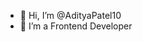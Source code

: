 - 👋 Hi, I’m @AdityaPatel10
- 👀 I’m a Frontend Developer
<!---
AdityaPatel10/AdityaPatel10 is a ✨ special ✨ repository because its `README.md` (this file) appears on your GitHub profile.
You can click the Preview link to take a look at your changes.
--->
